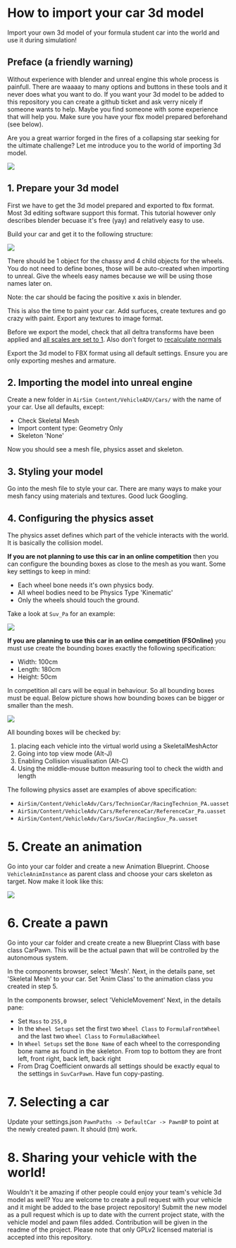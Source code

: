 # How to import your car 3d model

Import your own 3d model of your formula student car into the world and use it during simulation!

## Preface (a friendly warning)
Without experience with blender and unreal engine this whole process is painfull.
There are waaaay to many options and buttons in these tools and it never does what you want to do.
If you want your 3d model to be added to this repository you can create a github ticket and ask verry nicely if someone wants to help.
Maybe you find someone with some experience that will help you.
Make sure you have your fbx model prepared beforehand (see below).

Are you a great warrior forged in the fires of a collapsing star seeking for the ultimate challenge?
Let me introduce you to the world of importing 3d model. 

![](images/goingonanadventure.gif)

## 1. Prepare your 3d model

First we have to get the 3d model prepared and exported to fbx format.
Most 3d editing software support this format.
This tutorial however only describes blender becuase it's free (yay) and relatively easy to use.

Build your car and get it to the following structure:

![](images/blender-structure.png)

There should be 1 object for the chassy and 4 child objects for the wheels.
You do not need to define bones, those will be auto-created when importing to unreal.
Give the wheels easy names because we will be using those names later on.

Note: the car should be facing the positive x axis in blender.

This is also the time to paint your car.
Add surfuces, create textures and go crazy with paint.
Export any textures to image format.

Before we export the model, check that all deltra transforms have been applied and [all scales are set to 1](https://blender.stackexchange.com/questions/31769/how-to-set-the-current-scale-to-1/31771).
Also don't forget to [recalculate normals](https://blender.stackexchange.com/a/153695/100133)

Export the 3d model to FBX format using all default settings.
Ensure you are only exporting meshes and armature.

## 2. Importing the model into unreal engine
Create a new folder in `AirSim Content/VehicleADV/Cars/` with the name of your car.
Use all defaults, except:

* Check Skeletal Mesh
* Import content type: Geometry Only
* Skeleton 'None'

Now you should see a mesh file, physics asset and skeleton.

## 3. Styling your model
Go into the mesh file to style your car. 
There are many ways to make your mesh fancy using materials and textures.
Good luck Googling.

## 4. Configuring the physics asset
The physics asset defines which part of the vehicle interacts with the world.
It is basically the collision model.

**If you are not planning to use this car in an online competition** then you can configure the bounding boxes as close to the mesh as you want.
Some key settings to keep in mind:

* Each wheel bone needs it's own physics body.
* All wheel bodies need to be Physics Type 'Kinematic'
* Only the wheels should touch the ground.

Take a look at `Suv_Pa` for an example:

![](images/ue-suv_pa.png)

**If you are planning to use this car in an online competition (FSOnline)** you must use create the bounding boxes exactly the following specification:

* Width: 100cm
* Length: 180cm
* Height: 50cm

In competition all cars will be equal in behaviour. 
So all bounding boxes must be equal.
Below picture shows how bounding boxes can be bigger or smaller than the mesh.

![](images/ue-equality.png)

All bounding boxes will be checked by:

1. placing each vehicle into the virtual world using a SkeletalMeshActor
2. Going into top view mode (Alt-J)
3. Enabling Collision visualisation (Alt-C)
4. Using the middle-mouse button measuring tool to check the width and length 

The following physics asset are examples of above specification:

* `AirSim/Content/VehicleAdv/Cars/TechnionCar/RacingTechnion_PA.uasset`
* `AirSim/Content/VehicleAdv/Cars/ReferenceCar/ReferenceCar_Pa.uasset`
* `AirSim/Content/VehicleAdv/Cars/SuvCar/RacingSuv_Pa.uasset`

# 5. Create an animation
Go into your car folder and create a new Animation Blueprint.
Choose `VehicleAnimInstance` as parent class and choose your cars skeleton as target.
Now make it look like this:

![](images/ue-anim.png)

# 6. Create a pawn
Go into your car folder and create create a new Blueprint Class with base class CarPawn.
This will be the actual pawn that will be controlled by the autonomous system.

In the components browser, select 'Mesh'.
Next, in the details pane, set 'Skeletal Mesh' to your car.
Set 'Anim Class' to the animation class you created in step 5.

In the components browser, select 'VehicleMovement'
Next, in the details pane:

* Set `Mass` to `255,0`
* In the `Wheel Setups` set the first two `Wheel Class` to `FormulaFrontWheel` and the last two `Wheel Class` to `FormulaBackWheel`
* In `Wheel Setups` set the `Bone Name` of each wheel to the corresponding bone name as found in the skeleton. From top to bottom they are front left, front right, back left, back right
* From Drag Coefficient onwards all settings should be exactly equal to the settings in `SuvCarPawn`. Have fun copy-pasting.

# 7. Selecting a car
Update your settings.json `PawnPaths -> DefaultCar -> PawnBP` to point at the newly created pawn. 
It should (tm) work.

# 8. Sharing your vehicle with the world!

Wouldn't it be amazing if other people could enjoy your team's vehicle 3d model as well?
You are welcome to create a pull request with your vehicle and it might be added to the base project repository!
Submit the new model as a pull request which is up to date with the current project state, with the vehicle model and pawn files added. Contribution will be given in the readme of the project.
Please note that only GPLv2 licensed material is accepted into this repository.
